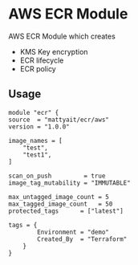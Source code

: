 #  AWS ECR Module

AWS ECR Module which creates

-  KMS Key encryption
-  ECR lifecycle
-  ECR policy

## Usage

    module "ecr" {
    source  = "mattyait/ecr/aws"
    version = "1.0.0"

    image_names = [
        "test",
        "test1",
    ]
    
    scan_on_push         = true
    image_tag_mutability = "IMMUTABLE"

    max_untagged_image_count = 5
    max_tagged_image_count   = 50
    protected_tags      = ["latest"]

    tags = {    
            Environment = "demo"
            Created_By  = "Terraform"
        }
    }
